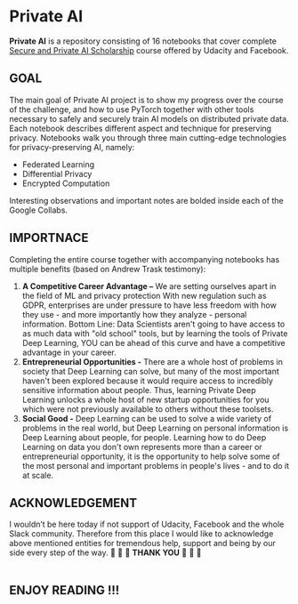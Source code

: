 # Private AI

**Private AI** is a repository consisting of 16 notebooks that cover complete [Secure and Private AI Scholarship](https://www.udacity.com/course/secure-and-private-ai--ud185) course offered by Udacity and Facebook.  

## GOAL
The main goal of Private AI project is to show my progress over the course of the challenge, and how to use PyTorch together with other tools necessary to safely and securely train AI models on distributed private data. Each notebook describes different aspect and technique for preserving privacy. Notebooks walk you through three main cutting-edge technologies for privacy-preserving AI, namely:
- Federated Learning
- Differential Privacy
- Encrypted Computation</br>

Interesting observations and important notes are bolded inside each of the Google Collabs.  

## IMPORTNACE
Completing the entire course together with accompanying notebooks has multiple benefits (based on Andrew Trask  testimony): 
1.	**A Competitive Career Advantage –** We are setting ourselves apart in the field of ML and privacy protection With new regulation such as GDPR, enterprises are under pressure to have less freedom with how they use - and more importantly how they analyze - personal information. Bottom Line: Data Scientists aren't going to have access to as much data with "old school" tools, but by learning the tools of Private Deep Learning, YOU can be ahead of this curve and have a competitive advantage in your career.
2. **Entrepreneurial Opportunities -** There are a whole host of problems in society that Deep Learning can solve, but many of the most important haven't been explored because it would require access to incredibly sensitive information about people. Thus, learning Private Deep Learning unlocks a whole host of new startup opportunities for you which were not previously available to others without these toolsets.
3. **Social Good -** Deep Learning can be used to solve a wide variety of problems in the real world, but Deep Learning on personal information is Deep Learning about people, for people. Learning how to do Deep Learning on data you don't own represents more than a career or entrepreneurial opportunity, it is the opportunity to help solve some of the most personal and important problems in people's lives - and to do it at scale.

## ACKNOWLEDGEMENT
I wouldn’t be here today if not support of Udacity, Facebook and the whole Slack community. Therefore from this place I would like to acknowledge above mentioned entities for tremendous help, support and being by our side every step of the way.  :pray: :pray: :pray: **THANK YOU** :pray: :pray: :pray:</br></br>


## ENJOY READING !!! 


